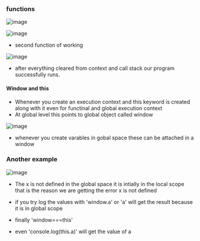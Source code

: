 ### functions


![image](https://github.com/venkatdas/javascript-advanced/assets/43024084/019007dc-abb7-48ba-91d9-e82860bd9bbe)




![image](https://github.com/venkatdas/javascript-advanced/assets/43024084/44fb7b2a-bb12-48dd-963a-cd57f37aa0b0)

- second function of working

  


![image](https://github.com/venkatdas/javascript-advanced/assets/43024084/e0655fb0-d375-433c-8a69-5d55de1ba68a)


- after everything cleared from context and call stack our program successfully runs.



#### Window and this


- Whenever you create an execution context and this keyword is created along with it even for functinal and global execution context
- At global level this points to global object called window


![image](https://github.com/venkatdas/javascript-advanced/assets/43024084/1a02b957-915e-4e87-b82e-90f8361dba13)

- whenever you create varables in gobal space these can be attached in a window

### Another example

![image](https://github.com/venkatdas/javascript-advanced/assets/43024084/86f88bef-ba87-43dd-8ae0-e64980b8cdf5)


- The x is not defined in the global space it is intially in the local scope that is the reason we are getting the error x is not defined

- if you try log the values with 'window.a' or 'a' will get the result because it is in global scope
- finally 'window===this'
- even 'console.log(this.a)' will get the value of a
